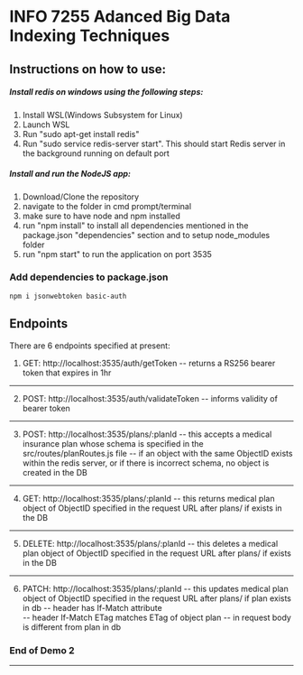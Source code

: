 # INFO 7255 Adanced Big Data Indexing Techniques

## Instructions on how to use:  

##### Install redis on windows using the following steps:  
1. Install WSL(Windows Subsystem for Linux)  
2. Launch WSL  
3. Run "sudo apt-get install redis"  
4. Run "sudo service redis-server start". This should start Redis server in the background running on default port 
  
##### Install and run the NodeJS app:

1. Download/Clone the repository  
2. navigate to the folder in cmd prompt/terminal  
3. make sure to have node and npm installed  
4. run "npm install" to install all dependencies mentioned in the package.json "dependencies" section and to setup node_modules folder  
5. run "npm start" to run the application on port 3535  
### Add dependencies to package.json
``` npm i jsonwebtoken basic-auth ```
## Endpoints
There are 6 endpoints specified at present:  
1. GET: http://localhost:3535/auth/getToken
-- returns a RS256 bearer token that expires in 1hr
----
2. POST: http://localhost:3535/auth/validateToken
-- informs validity of bearer token  
----
3. POST: http://localhost:3535/plans/:planId 
-- this accepts a medical insurance plan whose schema is specified in the src/routes/planRoutes.js file
-- if an object with the same ObjectID exists within the redis server, or if there is incorrect schema, no object is created in the DB  
----
4. GET: http://localhost:3535/plans/:planId
-- this returns medical plan object of ObjectID specified in the request URL after plans/ if exists in the DB  
----
5. DELETE: http://localhost:3535/plans/:planId
-- this deletes a medical plan object of ObjectID specified in the request URL after plans/ if exists in the DB  
----
6. PATCH: http://localhost:3535/plans/:planId 
-- this updates medical plan object of ObjectID specified in the request URL after plans/ if plan exists in db
-- header has If-Match attribute  
-- header If-Match ETag matches ETag of object plan
-- in request body is different from plan in db 

### End of Demo 2
---